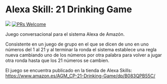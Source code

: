 Alexa Skill: 21 Drinking Game
===
[![](https://img.shields.io/github/license/AGM-GR/21Game-Alexa-Skill)](https://github.com/AGM-GR/21Game-Alexa-Skill/blob/master/LICENSE)
[![PRs Welcome](https://img.shields.io/badge/PRs-welcome-orange.svg)](http://makeapullrequest.com)

Juego conversacional para el sistema Alexa de Amazón.

Consistente en un juego de grupo en el que se dicen de uno en uno números del 1 al 21 y al terminar la ronda el sistema establece una regla nueva cambiando uno de los números por otra palabra para volver a jugar otra ronda hasta que los 21 números se cambien.

El juego se encuentra publicado en la tienda de Alexa Skills:  
[](https://www.amazon.es/AGM_CP-21-Drinking-Game/dp/B083QPB55C/)https://www.amazon.es/AGM_CP-21-Drinking-Game/dp/B083QPB55C/
